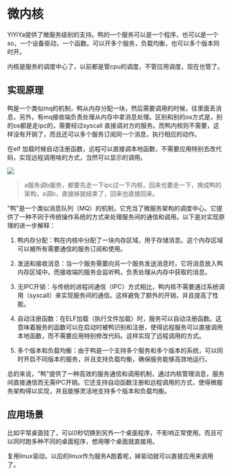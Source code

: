# 微内核

YiYiYa提供了微服务级别的支持。鸭的一个服务可以是一个程序，也可以是一个so，一个设备驱动，一个函数。可以开多个服务，负载均衡，也可以多个版本同时开。

内核是服务的调度中心了，以前都是管cpu的调度，不管应用调度，现在也管了。


## 实现原理

鸭是一个类似mq的机制，鸭从内存分配一块，然后需要调用的时候，往里面丢消息，另外，有mq接收端负责处理从内存中拿消息处理。区别和别的os方式是，别的os都是走ipc的，需要经过syscall 直接调对方的服务。而鸭内核则不需要，这样没有开销了，而且还可以多个服务订阅同一个消息，执行相应的动作。

在elf 加载时候自动注册函数，远程可以直接调本地函数，不需要应用特别去改代码，实现远程调用啥的方式，当然可以显示的调用。

![](image/2023-07-16-12-08-27.png)

>a服务调b服务，都要先走一下ipc过一下内核，回来也要走一下，换成鸭的架构，a调b，直接掉就结束了，回来也直接回来。


"鸭"是一个类似消息队列（MQ）的机制，它充当了微服务架构的调度中心。它提供了一种不同于传统操作系统的方式来处理服务间的通信和调用。以下是对实现原理的进一步解释：

1. 鸭内存分配：鸭在内核中分配了一块内存区域，用于存储消息。这个内存区域可以被所有需要通信的服务订阅和使用。

2. 发送和接收消息：当一个服务需要向另一个服务发送消息时，它将消息放入鸭内存区域中。而接收端的服务会监听鸭，负责处理从内存中获取的消息。

3. 无IPC开销：与传统的进程间通信（IPC）方式相比，鸭内核不需要通过系统调用（syscall）来实现服务间的通信。这样避免了额外的开销，并且提高了性能。

4. 自动注册函数：在ELF加载（执行文件加载）时，服务可以自动注册函数。这意味着服务的函数可以在启动时被鸭识别和注册，使得远程服务可以直接调用本地函数，而不需要应用特别修改代码。这样实现了远程调用的方式。

5. 多个版本和负载均衡：由于鸭是一个支持多个服务和多个版本的系统，可以同时开启不同版本的服务，并且支持负载均衡，确保服务能够高效地运行。

总的来说，"鸭"提供了一种高效的服务通信和调用机制，通过内核管理消息，服务间直接通信而无需IPC开销。它还支持自动函数注册和远程调用的方式，使得微服务架构得以实现，并且能够灵活地支持多个版本和负载均衡。



##  应用场景

比如平常桌面挂了，可以0秒切换到另外一个桌面程序，不影响正常使用。而且可以同时跑多种不同的桌面程序，想用哪个桌面就直接用。

复用linux驱动，以后的linux作为服务A跑着呢，掉驱动就可以直接应用来调用了。